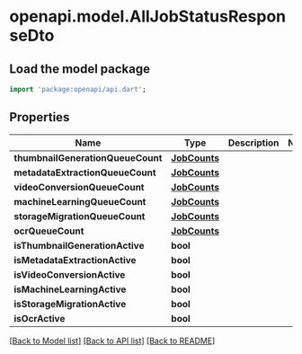 # openapi.model.AllJobStatusResponseDto

## Load the model package
```dart
import 'package:openapi/api.dart';
```

## Properties
Name | Type | Description | Notes
------------ | ------------- | ------------- | -------------
**thumbnailGenerationQueueCount** | [**JobCounts**](JobCounts.md) |  | 
**metadataExtractionQueueCount** | [**JobCounts**](JobCounts.md) |  | 
**videoConversionQueueCount** | [**JobCounts**](JobCounts.md) |  | 
**machineLearningQueueCount** | [**JobCounts**](JobCounts.md) |  | 
**storageMigrationQueueCount** | [**JobCounts**](JobCounts.md) |  | 
**ocrQueueCount** | [**JobCounts**](JobCounts.md) |  | 
**isThumbnailGenerationActive** | **bool** |  | 
**isMetadataExtractionActive** | **bool** |  | 
**isVideoConversionActive** | **bool** |  | 
**isMachineLearningActive** | **bool** |  | 
**isStorageMigrationActive** | **bool** |  | 
**isOcrActive** | **bool** |  | 

[[Back to Model list]](../README.md#documentation-for-models) [[Back to API list]](../README.md#documentation-for-api-endpoints) [[Back to README]](../README.md)


